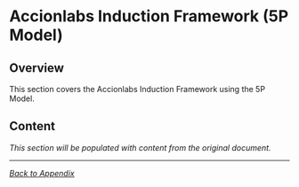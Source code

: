 # Accionlabs Induction Framework (5P Model)

## Overview

This section covers the Accionlabs Induction Framework using the 5P Model.

## Content

*This section will be populated with content from the original document.*

---

*[Back to Appendix](../index.md)*
